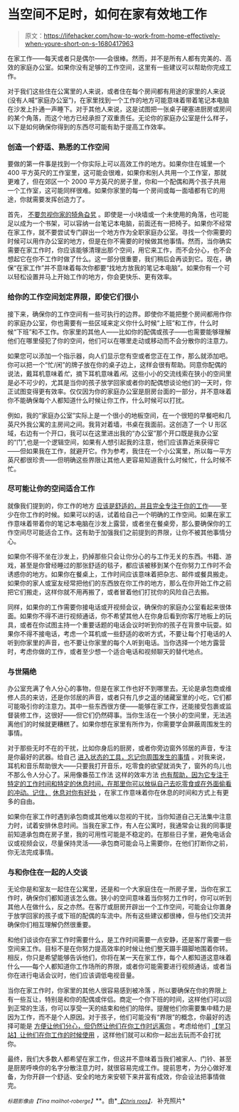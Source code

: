 # 当空间不足时，如何在家有效地工作

> 原文：<https://lifehacker.com/how-to-work-from-home-effectively-when-youre-short-on-s-1680417963>

在家工作——每天或者只是偶尔——会很棒。然而，并不是所有人都有完美的、高效的家庭办公室。如果你没有足够的工作空间，这里有一些建议可以帮助你完成工作。



对于我们这些住在公寓里的人来说，或者住在每个房间都有用途的家里的人来说(没有人喊“家庭办公室”)，在家里找到一个工作的地方可能意味着带着笔记本电脑在沙发上扑通一声睡下。对于其他人来说，这是试图把一张桌子硬塞进厨房或房间的某个角落，而这个地方已经承担了双重责任。无论你的家庭办公室是什么样子，以下是如何确保你得到的东西尽可能有助于提高工作效率。

### 创造一个舒适、熟悉的工作空间

要做的第一件事是找到一个你实际上可以高效工作的地方。如果你住在城里一个 400 平方英尺的工作室里，这可能会很难，如果你和别人共用一个工作室，那就更难了，但在郊区一个 2000 平方英尺的房子里，你和一个配偶和两个孩子共用一个工作室，这可能同样很难。如果你家里的每一个房间或每一面墙都有它的用途，你就需要发挥创造力了。

首先， [不要忽视你家的犄角旮旯](https://lifehacker.com/how-to-craft-the-perfect-home-office-1455516163) 。即使是一小块墙或一个未使用的角落，也可能足以成为一个书架，可以容纳一台笔记本电脑，前面还有一把椅子。如果你不经常在家工作，就不要尝试专门辟出一个地方作为全职家庭办公室。寻找一个你需要的时候可以用作办公室的地方，但是在你不需要的时候做其他事情。然而，当你确实需要在家工作时，你应该能够清理出那个空间，用它来工作，而不会分心，也不会想起它在你不工作时做了什么。这一部分很重要，我们稍后会再谈到它。现在，确保“在家工作”并不意味着每次你都要“找地方放我的笔记本电脑”。如果你有一个可以轻松设置并马上开始工作的地方，你会更快乐、更有效率。

### 给你的工作空间划定界限，即使它们很小

接下来，确保你的工作空间有一些可执行的边界。即使你不能把整个房间都用作你的家庭办公室，你也需要有一些区域来定义你什么时候“上班”和工作，什么时候“下班”和不工作。你家里的其他人——比如你的配偶或孩子——也需要能够理解他们在哪里侵犯了你的空间，他们可以在哪里走动或移动而不会分散你的注意力。

如果您可以添加一个指示器，向人们显示您有空或者您正在工作，那么就添加吧。你可以把一个“忙/闲”的牌子放在你的桌子边上，这样会很有帮助。同意你配偶的说法，戴耳机意味着*忙*，摘下耳机意味着*闲*。这些小小的交流线索在狭小的空间里是必不可少的，尤其是当你的孩子放学回家或者你的配偶想谈论他们的一天时，你正试图变得更有效率。仅仅因为你的家庭办公室是厨房台面的一部分，并不意味着你不能确保每个人都知道什么时候让你工作，什么时候可以打扰。

例如，我的“家庭办公室”实际上是一个很小的地板空间，在一个很短的早餐吧和几英尺外我公寓的主房间之间。我背对着墙，书桌在我面前。这创造了一个 U 形区域，右边有一个开口，我可以在这里进出我的“办公室”那个开口既是我办公室的“门”,也是一个逻辑空间，如果有人想引起我的注意，他们应该靠近来获得它——但如果我在工作，就避开它。作为参考，我住在一个小公寓里，所以每一平方英尺都很珍贵——但明确这些界限让其他人更容易知道我什么时候忙，什么时候不忙。

### 尽可能让你的空间适合工作

就像我们提到的，你工作的地方 [应该是舒适的，并且完全专注于你的工作](https://lifehacker.com/how-to-make-the-most-of-a-small-workspace-5617732)——至少在你工作的时候。如果可以的话，试着给自己一个明确的工作空间。如果在家工作意味着带着你的笔记本电脑在沙发上露营，或者坐在餐桌旁，那么要确保你的工作空间尽可能适合工作。这有助于加强我们之前提到的界限，让你不被其他事情分心。

如果你不得不坐在沙发上，扔掉那些只会让你分心的与工作无关的东西。书籍、游戏，甚至是你曾经睡过的那张舒适的毯子，都应该被移到某个在你努力工作时不会诱惑你的地方。如果你在餐桌上，工作时间应该意味着把杂志、邮件或餐具搬走。如果你的家人或室友经常把他们的东西放在你工作的地方，那么在你开始工作之前把它们搬走，这样你就不用再搬了，或者冒着他们打扰你的风险自己去搬。

同样，如果你的工作需要你接电话或开视频会议，确保你的家庭办公室看起来很体面。如果你不得不进行视频通话，你不希望其他人在你身后看到你客厅地板上的玩具，或者在你试图主持一个重要话题的电话会议时听到你的孩子在背景中玩耍。如果你不得不接电话，考虑一个耳机或一些舒适的收听方式，不要让每个打电话的人听到你家里的声音，也不要让你家里的每个人听到电话。当你选择一个地方露营时，考虑你做的工作，或者至少想一个适合电话和视频聊天的替代地点。

### 与世隔绝

办公室充满了令人分心的事物，但是在家工作也好不到哪里去。无论是承包商或维修人员的来访，还是你邻居的声音，或者只有几步之遥的储藏室里的小吃，它们都可能吸引你的注意力。其中一些东西很方便——能够在家工作，还能接受包裹或监督装修工作，这很好——但它们仍然碍事。当你生活在一个狭小的空间里，无法逃离他们的时候就更糟糕了。如果你想在家里有所作为，你需要学会屏蔽周围发生的事情。

对于那些无时不在的干扰，比如你身后的厨房，或者你旁边窗外邻居的声音，专注是你最好的武器。给自己 [进入状态的工具，忘记你周围发生的事情](https://lifehacker.com/how-can-i-improve-my-short-attention-span-949006493) 。对我来说，耳机和音乐帮助很大——只要我打开音乐，吃零食的欲望就消失了，窗外的鸟儿也不那么令人分心了。采用像番茄工作法 这样的效率方法 [也有帮助，因为它专注于特定的工作时间和特定的休息时间，在那里你可以放纵自己去吃零食或在外面偷看的冲动。记住，](http://lifehacker.com/productivity-101-a-primer-to-the-pomodoro-technique-1598992730) [休息对你有好处](http://lifehacker.com/learn-to-take-real-breaks-to-stay-motivated-and-creat-5860787) ，在家工作意味着你在休息的时间和方式上有更多的自由。

如果你在家工作时遇到承包商或其他难以忽视的干扰，当你知道自己无法集中注意力时，试着安排休息时间。当我在家工作，有人在公寓时，我通常会让我的同事提前知道承包商在房子里，我的可用性可能是不稳定的。在那些日子里，避免电话会议或视频会议，尽量保持灵活——承包商可能会马上需要你，在他们打断你之前，你无法完成事情。

### 与和你住在一起的人交谈

无论你是和室友一起住在公寓里，还是和一个大家庭住在一所房子里，当你在家工作时，确保你们都知道该怎么做。狭小的空间意味着当你努力工作时，你可以听到其他人在做什么，反之亦然。在客厅或厨房开辟出一个工作空间，可能会让你置身于放学回家的孩子或下班的配偶的车流中。所有这些建议都很棒，但与他们交流并确保你们相互理解仍然很重要。

和他们谈谈你在家工作时需要什么，是工作时间需要一点安静，还是客厅需要一些空间来工作。目标不是在你努力提高效率的时候让他们整天蹑手蹑脚地围着你转。相反，你只是希望能够告诉他们，你将在某一天在家工作，每个人都知道这意味着什么——每个人都知道你工作场所的界限，或者你可能需要进行视频通话，或者当你在进行电话会议时，他们应该调低电视音量。

当你在家工作时，你家里的其他人很容易感到被冷落 ，所以要确保在你的界限上有一些互让，特别是和你的配偶或伴侣。商定一个你下班的时间，这样他们可以回到正常的生活，你可以享受一天的结束和他们的陪伴。提醒他们你需要集中精力是因为工作，而不是个人原因。对于孩子，他们可能没有“界限”的概念，你最好的选择可能是 [方便让他们分心，但仍然让他们在你工作时远离你](http://lifehacker.com/how-can-i-keep-my-family-from-disturbing-me-when-i-work-518375734) 。考虑给他们 [【学习站】让他们在你工作的时候使用](http://lifehacker.com/give-your-kids-a-learning-station-to-work-alongside-you-1674738640) ，这样他们就可以和你一起出去玩而不会打扰你。

最终，我们大多数人都希望在家工作，但这并不意味着当我们被家人、门铃、甚至是厨房呼唤你的名字分散注意力时，就很容易完成工作。提前思考，为分心做好准备，为你开辟一个舒适、安全的地方来安顿下来并富有成效，你会设法把事情做完。

<small>*标题影像由*</small><small>*【Tina mailhot-roberge】*</small>**。由*[<small>*【Chris roos】*</small>](https://www.flickr.com/photos/chrisjroos/3662757096)<small>*，*</small> 补充照片*